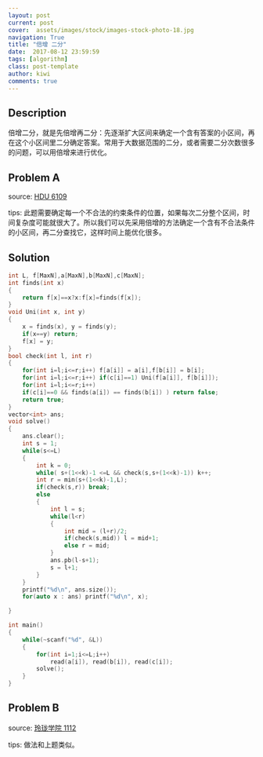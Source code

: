 ```yaml
---
layout: post
current: post
cover:  assets/images/stock/images-stock-photo-18.jpg
navigation: True
title: "倍增 二分"
date:  2017-08-12 23:59:59
tags: [algorithm]
class: post-template
author: kiwi
comments: true
---
```


## Description

倍增二分，就是先倍增再二分：先逐渐扩大区间来确定一个含有答案的小区间，再在这个小区间里二分确定答案。常用于大数据范围的二分，或者需要二分次数很多的问题，可以用倍增来进行优化。 <br>

## Problem A

source: [HDU 6109](http://acm.hdu.edu.cn/showproblem.php?pid=6109)

tips: 此题需要确定每一个不合法的约束条件的位置，如果每次二分整个区间，时间复杂度可能就很大了。所以我们可以先采用倍增的方法确定一个含有不合法条件的小区间，再二分查找它，这样时间上能优化很多。 <br>

## Solution
```c++
int L, f[MaxN],a[MaxN],b[MaxN],c[MaxN];
int finds(int x)
{
    return f[x]==x?x:f[x]=finds(f[x]);
}
void Uni(int x, int y)
{
    x = finds(x), y = finds(y);
    if(x==y) return;
    f[x] = y;
}
bool check(int l, int r)
{
    for(int i=l;i<=r;i++) f[a[i]] = a[i],f[b[i]] = b[i];
    for(int i=l;i<=r;i++) if(c[i]==1) Uni(f[a[i]], f[b[i]]);
    for(int i=l;i<=r;i++) 
    if(c[i]==0 && finds(a[i]) == finds(b[i]) ) return false;
    return true;
}
vector<int> ans;
void solve()
{
    ans.clear();
    int s = 1;
    while(s<=L)
    {
        int k = 0;
        while( s+(1<<k)-1 <=L && check(s,s+(1<<k)-1)) k++;
        int r = min(s+(1<<k)-1,L);
        if(check(s,r)) break;
        else
        {
            int l = s;
            while(l<r)
            {
                int mid = (l+r)/2;
                if(check(s,mid)) l = mid+1;
                else r = mid; 
            }
            ans.pb(l-s+1);
            s = l+1;
        }
    }
    printf("%d\n", ans.size());
    for(auto x : ans) printf("%d\n", x);

}

int main()
{
    while(~scanf("%d", &L))
    {
        for(int i=1;i<=L;i++)
            read(a[i]), read(b[i]), read(c[i]);
        solve();
    }
}

```

## Problem B

source: [玲珑学院 1112](http://www.ifrog.cc/acm/problem/1112?contest=1015&no=1) <br>

tips: 做法和上题类似。<br>



